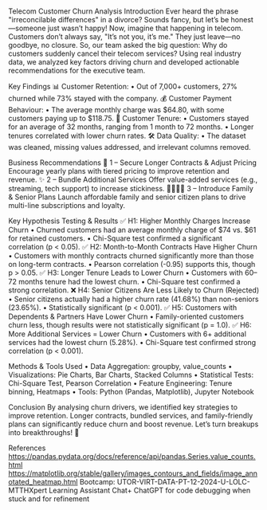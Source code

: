 #
Telecom Customer Churn Analysis
Introduction
Ever heard the phrase "irreconcilable differences" in a divorce? Sounds fancy, but let’s be honest—someone just wasn’t happy! Now, imagine that happening in telecom. Customers don’t always say, "It’s not you, it’s me." They just leave—no goodbye, no closure.
So, our team asked the big question: Why do customers suddenly cancel their telecom services? Using real industry data, we analyzed key factors driving churn and developed actionable recommendations for the executive team.

Key Findings
📊 Customer Retention:
•	Out of 7,000+ customers, 27% churned while 73% stayed with the company.
💰 Customer Payment Behaviour:
•	The average monthly charge was $64.80, with some customers paying up to $118.75.
📅 Customer Tenure:
•	Customers stayed for an average of 32 months, ranging from 1 month to 72 months.
•	Longer tenures correlated with lower churn rates.
🛠 Data Quality:
•	The dataset was cleaned, missing values addressed, and irrelevant columns removed.

Business Recommendations
📜 1 – Secure Longer Contracts & Adjust Pricing
Encourage yearly plans with tiered pricing to improve retention and revenue.
✨ 2 – Bundle Additional Services
Offer value-added services (e.g., streaming, tech support) to increase stickiness.
👨‍👩‍👧‍👦 3 – Introduce Family & Senior Plans
Launch affordable family and senior citizen plans to drive multi-line subscriptions and loyalty.


Key Hypothesis Testing & Results
✅ H1: Higher Monthly Charges Increase Churn
•	Churned customers had an average monthly charge of $74 vs. $61 for retained customers.
•	Chi-Square test confirmed a significant correlation (p < 0.05).
✅ H2: Month-to-Month Contracts Have Higher Churn
•	Customers with monthly contracts churned significantly more than those on long-term contracts.
•	Pearson correlation (-0.95) supports this, though p > 0.05.
✅ H3: Longer Tenure Leads to Lower Churn
•	Customers with 60–72 months tenure had the lowest churn.
•	Chi-Square test confirmed a strong correlation.
❌ H4: Senior Citizens Are Less Likely to Churn (Rejected)
•	Senior citizens actually had a higher churn rate (41.68%) than non-seniors (23.65%).
•	Statistically significant (p < 0.001).
✅ H5: Customers with Dependents & Partners Have Lower Churn
•	Family-oriented customers churn less, though results were not statistically significant (p = 1.0).
✅ H6: More Additional Services = Lower Churn
•	Customers with 6+ additional services had the lowest churn (5.28%).
•	Chi-Square test confirmed strong correlation (p < 0.001).

Methods & Tools Used
•	Data Aggregation: groupby, value_counts
•	Visualizations: Pie Charts, Bar Charts, Stacked Columns
•	Statistical Tests: Chi-Square Test, Pearson Correlation
•	Feature Engineering: Tenure binning, Heatmaps
•	Tools: Python (Pandas, Matplotlib), Jupyter Notebook

Conclusion
By analysing churn drivers, we identified key strategies to improve retention. Longer contracts, bundled services, and family-friendly plans can significantly reduce churn and boost revenue. Let’s turn breakups into breakthroughs! 🚀

References
https://pandas.pydata.org/docs/reference/api/pandas.Series.value_counts.html
https://matplotlib.org/stable/gallery/images_contours_and_fields/image_annotated_heatmap.html
Bootcamp: UTOR-VIRT-DATA-PT-12-2024-U-LOLC-MTTHXpert Learning Assistant Chat+
ChatGPT for code debugging when stuck and for refinement

